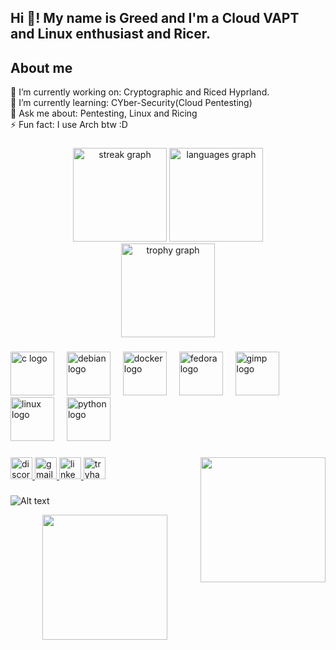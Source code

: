 <h2 align="left">Hi 👋! My name is Greed and I'm a Cloud VAPT and Linux enthusiast and Ricer.
<h2 align="left">About me</h2>

<p align="left">🔭 I’m currently working on: Cryptographic and Riced Hyprland.<br>🌱 I’m currently learning: CYber-Security(Cloud Pentesting)<br>💬 Ask me about: Pentesting, Linux and Ricing<br>⚡ Fun fact: I use Arch btw :D</p>

###
###

<div align="center">
  <img src="https://streak-stats.demolab.com?user=Greedoftheendless&locale=en&mode=daily&theme=dracula&hide_border=false&border_radius=5" height="150" alt="streak graph"  />
  <img src="https://github-readme-stats.vercel.app/api/top-langs?username=Greedoftheendless&locale=en&hide_title=false&layout=compact&card_width=320&langs_count=5&theme=dracula&hide_border=false" height="150" alt="languages graph"  />
</div>
<div align="center">
  <img src="https://github-profile-trophy.vercel.app?username=Greedoftheendless&theme=dracula&column=-1&row=1&margin-w=8&margin-h=8&no-bg=false&no-frame=false&order=4" height="150" alt="trophy graph"  />
</div>

###

###

<div align="left">
  <img src="https://cdn.jsdelivr.net/gh/devicons/devicon/icons/c/c-original.svg" height="70" alt="c logo"  />
  <img width="12" />
  <img src="https://cdn.jsdelivr.net/gh/devicons/devicon/icons/debian/debian-original.svg" height="70" alt="debian logo"  />
  <img width="12" />
  <img src="https://cdn.jsdelivr.net/gh/devicons/devicon/icons/docker/docker-original.svg" height="70" alt="docker logo"  />
  <img width="12" />
  <img src="https://cdn.jsdelivr.net/gh/devicons/devicon/icons/fedora/fedora-original.svg" height="70" alt="fedora logo"  />
  <img width="12" />
  <img src="https://cdn.jsdelivr.net/gh/devicons/devicon/icons/gimp/gimp-original.svg" height="70" alt="gimp logo"  />
  <img width="12" />
  <img src="https://cdn.jsdelivr.net/gh/devicons/devicon/icons/linux/linux-original.svg" height="70" alt="linux logo"  />
  <img width="12" />
  <img src="https://cdn.jsdelivr.net/gh/devicons/devicon/icons/python/python-original.svg" height="70" alt="python logo"  />
</div>


###

<img align="right" height="200" width="200"
src="https://media4.giphy.com/media/v1.Y2lkPTc5MGI3NjExb2Q4MTZqMGRwbzdmcnluaW5jdm5kMG4xaG15dW90azliYm9haHBwMCZlcD12MV9pbnRlcm5hbF9naWZfYnlfaWQmY3Q9Zw/9CihaEMp5sORi/giphy.gif" />

###

<div align="left">
  <a href="greedoftheendless" target="_blank">
    <img src="https://img.shields.io/static/v1?message=Discord&logo=discord&label=&color=7289DA&logoColor=white&labelColor=&style=for-the-badge" height="35" alt="discord logo"  />
  </a>
  <a href="greedoftheendless@gmail.com" target="_blank">
    <img src="https://img.shields.io/static/v1?message=Gmail&logo=gmail&label=&color=D14836&logoColor=white&labelColor=&style=for-the-badge" height="35" alt="gmail logo"  />
  </a>
  <a href="https://www.linkedin.com/in/4abhijit" target="_blank">
    <img src="https://img.shields.io/static/v1?message=LinkedIn&logo=linkedin&label=&color=0077B5&logoColor=white&labelColor=&style=for-the-badge" height="35" alt="linkedin logo"  />
  </a>
  <a href="https://tryhackme.com/p/Greedoftheendless" target="_blank">
    <img src="https://img.shields.io/static/v1?message=TryHackMe&logo=tryhackme&label=&color=88cc14&logoColor=white&labelColor=&style=for-the-badge" height="35" alt="tryhackme logo"  />
  </a>
</div>

###

###
![Alt text](https://spotify-recently-played-readme.vercel.app/api?user=316kpn2v6yjhte424m3t4rb3jtk4&unique={true|1|on|yes})

<div align="center">
  <img src="https://streak-stats.demolab.com/?user=greedoftheendless&theme=midnight-purple&hide_border=false&count_private=true" height="200" />
</div>

###
